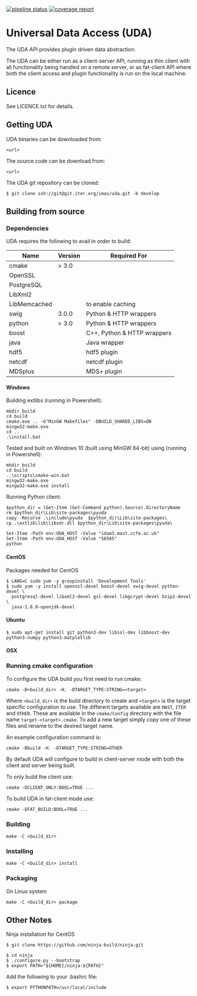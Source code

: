[![pipeline status](https://git.ccfe.ac.uk/MAST-U/UDA/badges/develop/pipeline.svg)](https://git.ccfe.ac.uk/MAST-U/UDA/commits/develop)
[![coverage report](https://git.ccfe.ac.uk/MAST-U/UDA/badges/develop/coverage.svg)](https://git.ccfe.ac.uk/MAST-U/UDA/commits/develop)


# Universal Data Access (UDA)

The UDA API provides plugin driven data abstraction.

The UDA can be either run as a client-server API, running as thin client with all functionality being handled on a
remote server, or as fat-client API where both the client access and plugin functionality is run on the local machine.

## Licence

See LICENCE.txt for details.

## Getting UDA

UDA binaries can be downloaded from:

    <url>
    
The source code can be download from:

    <url>
    
The UDA git repository can be cloned:

    $ git clone ssh://git@git.iter.org/imas/uda.git -b develop
    
## Building from source

### Dependencies

UDA requires the following to avail in order to build:

| Name | Version | Required For |
| --- | --- | --- |
| cmake | \> 3.0 | |
| OpenSSL | | |
| PostgreSQL | | |
| LibXml2 | | |
| LibMemcached | | to enable caching |
| swig  | 3.0.0 | Python & HTTP wrappers |
| python | \> 3.0 | Python & HTTP wrappers |
| boost | | C++, Python & HTTP wrappers |
| java | | Java wrapper |
| hdf5 |  | hdf5 plugin |
| netcdf | | netcdf plugin |
| MDSplus | | MDS+ plugin |

#### Windows

Building extlibs (running in Powershell):

    mkdir build
    cd build
    cmake.exe .. -G"MinGW Makefiles" -DBUILD_SHARED_LIBS=ON
    mingw32-make.exe
    cd ..
    .\install.bat

Tested and built on Windows 10 (built using MinGW 64-bit) using (running in Powershell):

    mkdir build
    cd build
    ..\scripts\cmake-win.bat
    mingw32-make.exe
    mingw32-make.exe install

Running Python client:
    
    $python_dir = (Get-Item (Get-Command python).Source).DirectoryName
    rm $python_dir\Lib\site-packages\pyuda
    copy -Recurse .\include\pyuda  $python_dir\Lib\site-packages\
    cp .\extlib\lib\libxdr.dll $python_dir\Lib\site-packages\pyuda\
    
    Set-Item -Path env:UDA_HOST -Value "idam3.mast.ccfe.ac.uk"
    Set-Item -Path env:UDA_HOST -Value "56565"
    python

#### CentOS

Packages needed for CentOS

    $ LANG=C sudo yum -y groupinstall 'Development Tools'
    $ sudo yum -y install openssl-devel boost-devel swig-devel python-devel \
      postgresql-devel libxml2-devel gsl-devel libgcrypt-devel bzip2-devel \
      java-1.8.0-openjdk-devel
        
#### Ubuntu

    $ sudo apt-get install git python3-dev libssl-dev libboost-dev python3-numpy python3-matplotlib

#### OSX

### Running cmake configuration

To configure the UDA build you first need to run cmake:

    cmake -B<build_dir> -H. -DTARGET_TYPE:STRING=<target>

Where `<build_dir>` is the build directory to create and `<target>` is the target specific configuration to use. The
different targets available are `MAST`, `ITER` and `OTHER`. These are available in the `cmake/Config` directory with
the file name `target-<target>.cmake`. To add a new target simply copy one of these files and rename to the desired target name.

An example configuration command is:

    cmake -Bbuild -H. -DTARGET_TYPE:STRING=OTHER
    
By default UDA will configure to build in client-server mode with both the client and server being built.

To only build the client use:

    cmake -DCLIENT_ONLY:BOOL=TRUE ...
    
To build UDA in fat-client mode use:

    cmake -DFAT_BUILD:BOOL=TRUE ...


### Building

    make -C <build_dir>

### Installing

    make -C <build_dir> install

### Packaging

On Linux system 

    make -C <build_dir> package

## Other Notes

Ninja installation for CentOS

    $ git clone https://github.com/ninja-build/ninja.git

    $ cd ninja
    $ ./configure.py --bootstrap
    $ export PATH="${HOME}/ninja:${PATH}"

Add the following to your .bashrc file:

    $ export PYTHONPATH=/usr/local/include
    
